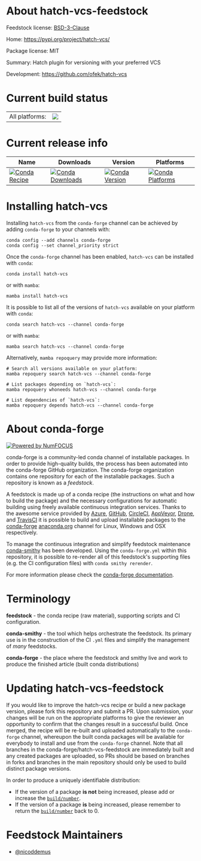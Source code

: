 About hatch-vcs-feedstock
=========================

Feedstock license: [BSD-3-Clause](https://github.com/conda-forge/hatch-vcs-feedstock/blob/main/LICENSE.txt)

Home: https://pypi.org/project/hatch-vcs/

Package license: MIT

Summary: Hatch plugin for versioning with your preferred VCS

Development: https://github.com/ofek/hatch-vcs

Current build status
====================


<table><tr><td>All platforms:</td>
    <td>
      <a href="https://dev.azure.com/conda-forge/feedstock-builds/_build/latest?definitionId=16397&branchName=main">
        <img src="https://dev.azure.com/conda-forge/feedstock-builds/_apis/build/status/hatch-vcs-feedstock?branchName=main">
      </a>
    </td>
  </tr>
</table>

Current release info
====================

| Name | Downloads | Version | Platforms |
| --- | --- | --- | --- |
| [![Conda Recipe](https://img.shields.io/badge/recipe-hatch--vcs-green.svg)](https://anaconda.org/conda-forge/hatch-vcs) | [![Conda Downloads](https://img.shields.io/conda/dn/conda-forge/hatch-vcs.svg)](https://anaconda.org/conda-forge/hatch-vcs) | [![Conda Version](https://img.shields.io/conda/vn/conda-forge/hatch-vcs.svg)](https://anaconda.org/conda-forge/hatch-vcs) | [![Conda Platforms](https://img.shields.io/conda/pn/conda-forge/hatch-vcs.svg)](https://anaconda.org/conda-forge/hatch-vcs) |

Installing hatch-vcs
====================

Installing `hatch-vcs` from the `conda-forge` channel can be achieved by adding `conda-forge` to your channels with:

```
conda config --add channels conda-forge
conda config --set channel_priority strict
```

Once the `conda-forge` channel has been enabled, `hatch-vcs` can be installed with `conda`:

```
conda install hatch-vcs
```

or with `mamba`:

```
mamba install hatch-vcs
```

It is possible to list all of the versions of `hatch-vcs` available on your platform with `conda`:

```
conda search hatch-vcs --channel conda-forge
```

or with `mamba`:

```
mamba search hatch-vcs --channel conda-forge
```

Alternatively, `mamba repoquery` may provide more information:

```
# Search all versions available on your platform:
mamba repoquery search hatch-vcs --channel conda-forge

# List packages depending on `hatch-vcs`:
mamba repoquery whoneeds hatch-vcs --channel conda-forge

# List dependencies of `hatch-vcs`:
mamba repoquery depends hatch-vcs --channel conda-forge
```


About conda-forge
=================

[![Powered by
NumFOCUS](https://img.shields.io/badge/powered%20by-NumFOCUS-orange.svg?style=flat&colorA=E1523D&colorB=007D8A)](https://numfocus.org)

conda-forge is a community-led conda channel of installable packages.
In order to provide high-quality builds, the process has been automated into the
conda-forge GitHub organization. The conda-forge organization contains one repository
for each of the installable packages. Such a repository is known as a *feedstock*.

A feedstock is made up of a conda recipe (the instructions on what and how to build
the package) and the necessary configurations for automatic building using freely
available continuous integration services. Thanks to the awesome service provided by
[Azure](https://azure.microsoft.com/en-us/services/devops/), [GitHub](https://github.com/),
[CircleCI](https://circleci.com/), [AppVeyor](https://www.appveyor.com/),
[Drone](https://cloud.drone.io/welcome), and [TravisCI](https://travis-ci.com/)
it is possible to build and upload installable packages to the
[conda-forge](https://anaconda.org/conda-forge) [anaconda.org](https://anaconda.org/)
channel for Linux, Windows and OSX respectively.

To manage the continuous integration and simplify feedstock maintenance
[conda-smithy](https://github.com/conda-forge/conda-smithy) has been developed.
Using the ``conda-forge.yml`` within this repository, it is possible to re-render all of
this feedstock's supporting files (e.g. the CI configuration files) with ``conda smithy rerender``.

For more information please check the [conda-forge documentation](https://conda-forge.org/docs/).

Terminology
===========

**feedstock** - the conda recipe (raw material), supporting scripts and CI configuration.

**conda-smithy** - the tool which helps orchestrate the feedstock.
                   Its primary use is in the construction of the CI ``.yml`` files
                   and simplify the management of *many* feedstocks.

**conda-forge** - the place where the feedstock and smithy live and work to
                  produce the finished article (built conda distributions)


Updating hatch-vcs-feedstock
============================

If you would like to improve the hatch-vcs recipe or build a new
package version, please fork this repository and submit a PR. Upon submission,
your changes will be run on the appropriate platforms to give the reviewer an
opportunity to confirm that the changes result in a successful build. Once
merged, the recipe will be re-built and uploaded automatically to the
`conda-forge` channel, whereupon the built conda packages will be available for
everybody to install and use from the `conda-forge` channel.
Note that all branches in the conda-forge/hatch-vcs-feedstock are
immediately built and any created packages are uploaded, so PRs should be based
on branches in forks and branches in the main repository should only be used to
build distinct package versions.

In order to produce a uniquely identifiable distribution:
 * If the version of a package **is not** being increased, please add or increase
   the [``build/number``](https://docs.conda.io/projects/conda-build/en/latest/resources/define-metadata.html#build-number-and-string).
 * If the version of a package **is** being increased, please remember to return
   the [``build/number``](https://docs.conda.io/projects/conda-build/en/latest/resources/define-metadata.html#build-number-and-string)
   back to 0.

Feedstock Maintainers
=====================

* [@nicoddemus](https://github.com/nicoddemus/)

